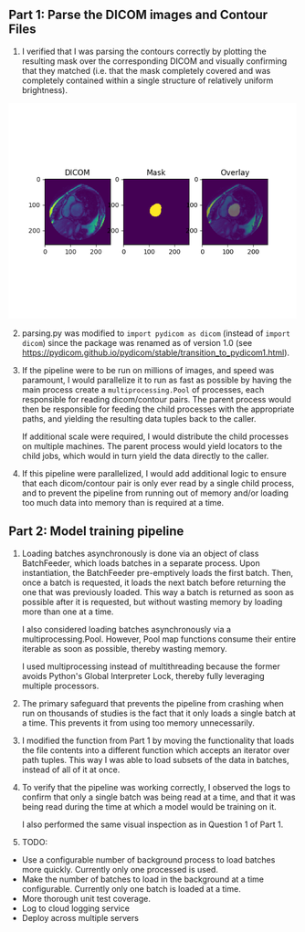## Part 1: Parse the DICOM images and Contour Files

1) I verified that I was parsing the contours correctly by plotting the resulting mask over the corresponding DICOM and visually confirming that they matched (i.e. that the mask completely covered and was completely contained within a single structure of relatively uniform brightness). 

![Example Output](/tmp_0007.png)

2) parsing.py was modified to `import pydicom as dicom` (instead of `import dicom`) since the package was renamed as of version 1.0 (see https://pydicom.github.io/pydicom/stable/transition_to_pydicom1.html).

3) If the pipeline were to be run on millions of images, and speed was paramount, I would parallelize it to run as fast as possible by having the main process create a `multiprocessing.Pool` of processes, each responsible for reading dicom/contour pairs. The parent process would then be responsible for feeding the child processes with the appropriate paths, and yielding the resulting data tuples back to the caller.

    If additional scale were required, I would distribute the child processes on multiple machines. The parent process would yield locators to the child jobs, which would in turn yield the data directly to the caller.

4) If this pipeline were parallelized, I would add additional logic to ensure that each dicom/contour pair is only ever read by a single child process, and to prevent the pipeline from running out of memory and/or loading too much data into memory than is required at a time.

## Part 2: Model training pipeline

1) Loading batches asynchronously is done via an object of class BatchFeeder, which loads batches in a separate process. Upon instantiation, the BatchFeeder pre-emptively loads the first batch. Then, once a batch is requested, it loads the next batch before returning the one that was previously loaded. This way a batch is returned as soon as possible after it is requested, but without wasting memory by loading more than one at a time.

    I also considered loading batches asynchronously via a multiprocessing.Pool. However, Pool map functions consume their entire iterable as soon as possible, thereby wasting memory. 

    I used multiprocessing instead of multithreading because the former avoids Python's Global Interpreter Lock, thereby fully leveraging multiple processors.

2) The primary safeguard that prevents the pipeline from crashing when run on thousands of studies is the fact that it only loads a single batch at a time. This prevents it from using too memory unnecessarily.

3) I modified the function from Part 1 by moving the functionality that loads the file contents into a different function which accepts an iterator over path tuples. This way I was able to load subsets of the data in batches, instead of all of it at once.

4) To verify that the pipeline was working correctly, I observed the logs to confirm that only a single batch was being read at a time, and that it was being read during the time at which a model would be training on it.

    I also performed the same visual inspection as in Question 1 of Part 1.

5) TODO:

- Use a configurable number of background process to load batches more quickly. Currently only one processed is used.
- Make the number of batches to load in the background at a time configurable. Currently only one batch is loaded at a time.
- More thorough unit test coverage. 
- Log to cloud logging service
- Deploy across multiple servers
